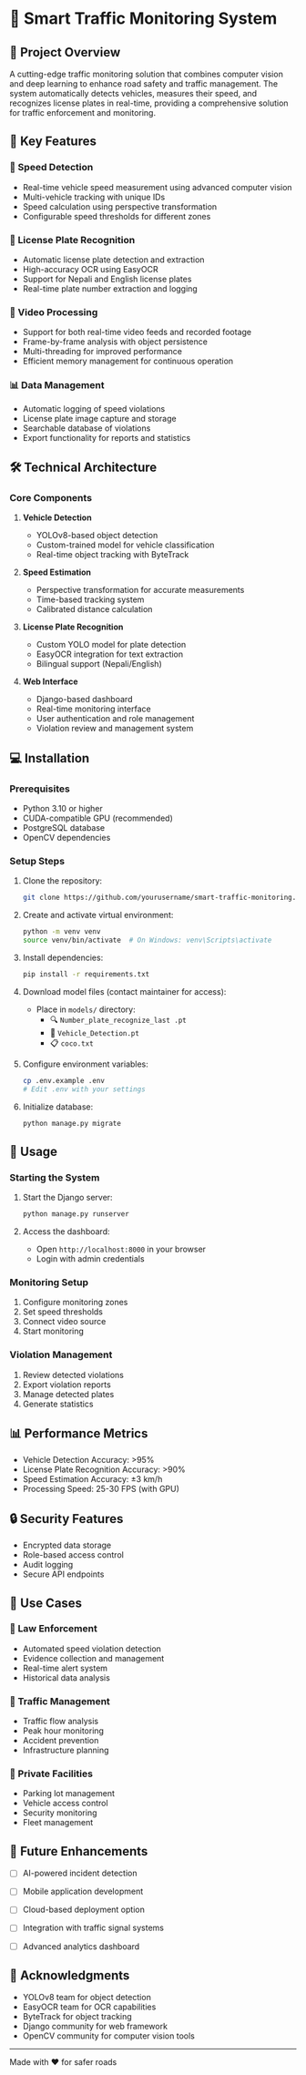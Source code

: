 # 🚗 Smart Traffic Monitoring System

## 📝 Project Overview
A cutting-edge traffic monitoring solution that combines computer vision and deep learning to enhance road safety and traffic management. The system automatically detects vehicles, measures their speed, and recognizes license plates in real-time, providing a comprehensive solution for traffic enforcement and monitoring.

## 🎯 Key Features

### 🏃 Speed Detection
- Real-time vehicle speed measurement using advanced computer vision
- Multi-vehicle tracking with unique IDs
- Speed calculation using perspective transformation
- Configurable speed thresholds for different zones

### 📸 License Plate Recognition
- Automatic license plate detection and extraction
- High-accuracy OCR using EasyOCR
- Support for Nepali and English license plates
- Real-time plate number extraction and logging

### 🎥 Video Processing
- Support for both real-time video feeds and recorded footage
- Frame-by-frame analysis with object persistence
- Multi-threading for improved performance
- Efficient memory management for continuous operation

### 📊 Data Management
- Automatic logging of speed violations
- License plate image capture and storage
- Searchable database of violations
- Export functionality for reports and statistics

## 🛠️ Technical Architecture

### Core Components
1. **Vehicle Detection**
   - YOLOv8-based object detection
   - Custom-trained model for vehicle classification
   - Real-time object tracking with ByteTrack

2. **Speed Estimation**
   - Perspective transformation for accurate measurements
   - Time-based tracking system
   - Calibrated distance calculation

3. **License Plate Recognition**
   - Custom YOLO model for plate detection
   - EasyOCR integration for text extraction
   - Bilingual support (Nepali/English)

4. **Web Interface**
   - Django-based dashboard
   - Real-time monitoring interface
   - User authentication and role management
   - Violation review and management system

## 💻 Installation

### Prerequisites
- Python 3.10 or higher
- CUDA-compatible GPU (recommended)
- PostgreSQL database
- OpenCV dependencies

### Setup Steps
1. Clone the repository:
   ```bash
   git clone https://github.com/yourusername/smart-traffic-monitoring.git
   ```

2. Create and activate virtual environment:
   ```bash
   python -m venv venv
   source venv/bin/activate  # On Windows: venv\Scripts\activate
   ```

3. Install dependencies:
   ```bash
   pip install -r requirements.txt
   ```

4. Download model files (contact maintainer for access):
   - Place in `models/` directory:
     * 🔍 `Number_plate_recognize_last .pt`
     * 🚙 `Vehicle_Detection.pt`
     * 📋 `coco.txt`

5. Configure environment variables:
   ```bash
   cp .env.example .env
   # Edit .env with your settings
   ```

6. Initialize database:
   ```bash
   python manage.py migrate
   ```

## 🚀 Usage

### Starting the System
1. Start the Django server:
   ```bash
   python manage.py runserver
   ```

2. Access the dashboard:
   - Open `http://localhost:8000` in your browser
   - Login with admin credentials

### Monitoring Setup
1. Configure monitoring zones
2. Set speed thresholds
3. Connect video source
4. Start monitoring

### Violation Management
1. Review detected violations
2. Export violation reports
3. Manage detected plates
4. Generate statistics

## 📊 Performance Metrics
- Vehicle Detection Accuracy: >95%
- License Plate Recognition Accuracy: >90%
- Speed Estimation Accuracy: ±3 km/h
- Processing Speed: 25-30 FPS (with GPU)

## 🔒 Security Features
- Encrypted data storage
- Role-based access control
- Audit logging
- Secure API endpoints

## 🌟 Use Cases

### 👮 Law Enforcement
- Automated speed violation detection
- Evidence collection and management
- Real-time alert system
- Historical data analysis

### 🚦 Traffic Management
- Traffic flow analysis
- Peak hour monitoring
- Accident prevention
- Infrastructure planning

### 🏢 Private Facilities
- Parking lot management
- Vehicle access control
- Security monitoring
- Fleet management

## 🔄 Future Enhancements
- [ ] AI-powered incident detection
- [ ] Mobile application development
- [ ] Cloud-based deployment option
- [ ] Integration with traffic signal systems
- [ ] Advanced analytics dashboard


## 🙏 Acknowledgments
- YOLOv8 team for object detection
- EasyOCR team for OCR capabilities
- ByteTrack for object tracking
- Django community for web framework
- OpenCV community for computer vision tools

---
Made with ❤️ for safer roads
